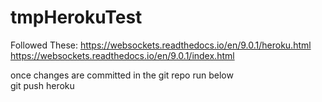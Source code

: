 # tmpHerokuTest  
Followed These: 
https://websockets.readthedocs.io/en/9.0.1/heroku.html  
https://websockets.readthedocs.io/en/9.0.1/index.html  

once changes are committed in the git repo run below  
git push heroku

